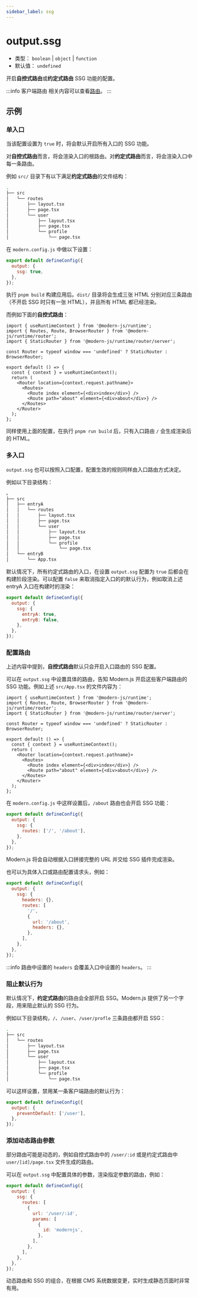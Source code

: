 ```yaml
---
sidebar_label: ssg
---
```

# output.ssg

* 类型： `boolean` | `object` | `function`
* 默认值： `undefined`

开启**自控式路由**或**约定式路由** SSG 功能的配置。

:::info 客户端路由
相关内容可以查看[路由](/docs/guides/basic-features/routes)。
:::

## 示例

### 单入口

当该配置设置为 `true` 时，将会默认开启所有入口的 SSG 功能。

对**自控式路由**而言，将会渲染入口的根路由。对**约定式路由**而言，将会渲染入口中每一条路由。

例如 `src/` 目录下有以下满足**约定式路由**的文件结构：

```bash
.
├── src
│   └── routes
│       ├── layout.tsx
│       ├── page.tsx
│       └── user
│           ├── layout.tsx
│           ├── page.tsx
│           └── profile
│               └── page.tsx
```

在 `modern.config.js` 中做以下设置：

```js
export default defineConfig({
  output: {
    ssg: true,
  },
});
```

执行 `pnpm build` 构建应用后。`dist/` 目录将会生成三张 HTML 分别对应三条路由（不开启 SSG 时只有一张 HTML），并且所有 HTML 都已经渲染。

而例如下面的**自控式路由**：

```tsx title="App.tsx"
import { useRuntimeContext } from '@modern-js/runtime';
import { Routes, Route, BrowserRouter } from '@modern-js/runtime/router';
import { StaticRouter } from '@modern-js/runtime/router/server';

const Router = typeof window === 'undefined' ? StaticRouter : BrowserRouter;

export default () => {
  const { context } = useRuntimeContext();
  return (
    <Router location={context.request.pathname}>
      <Routes>
        <Route index element={<div>index</div>} />
        <Route path="about" element={<div>about</div>} />
      </Routes>
    </Router>
  );
};
```

同样使用上面的配置，在执行 `pnpm run build` 后，只有入口路由 `/` 会生成渲染后的 HTML。

### 多入口

`output.ssg` 也可以按照入口配置，配置生效的规则同样由入口路由方式决定。

例如以下目录结构：

```bash
。
├── src
│   ├── entryA
│   │   └── routes
│   │       ├── layout.tsx
│   │       ├── page.tsx
│   │       └── user
│   │           ├── layout.tsx
│   │           ├── page.tsx
│   │           └── profile
│   │               └── page.tsx
│   └── entryB
│       └── App.tsx
```

默认情况下，所有约定式路由的入口，在设置 `output.ssg` 配置为 `true` 后都会在构建阶段渲染。可以配置 `false` 来取消指定入口的的默认行为，例如取消上述 entryA 入口在构建时的渲染：

```js
export default defineConfig({
  output: {
    ssg: {
      entryA: true,
      entryB: false,
    },
  },
});
```

### 配置路由

上述内容中提到，**自控式路由**默认只会开启入口路由的 SSG 配置。

可以在 `output.ssg` 中设置具体的路由，告知 Modern.js 开启这些客户端路由的 SSG 功能。例如上述 `src/App.tsx` 的文件内容为：

```tsx title="src/App.tsx"
import { useRuntimeContext } from '@modern-js/runtime';
import { Routes, Route, BrowserRouter } from '@modern-js/runtime/router';
import { StaticRouter } from '@modern-js/runtime/router/server';

const Router = typeof window === 'undefined' ? StaticRouter : BrowserRouter;

export default () => {
  const { context } = useRuntimeContext();
  return (
    <Router location={context.request.pathname}>
      <Routes>
        <Route index element={<div>index</div>} />
        <Route path="about" element={<div>about</div>} />
      </Routes>
    </Router>
  );
};
```

在 `modern.config.js` 中这样设置后，`/about` 路由也会开启 SSG 功能：

```js
export default defineConfig({
  output: {
    ssg: {
      routes: ['/', '/about'],
    },
  },
});
```

Modern.js 将会自动根据入口拼接完整的 URL 并交给 SSG 插件完成渲染。

也可以为具体入口或路由配置请求头，例如：

```js
export default defineConfig({
  output: {
    ssg: {
      headers: {},
      routes: [
        '/',
        {
          url: '/about',
          headers: {},
        },
      ],
    },
  },
});
```

:::info
路由中设置的 `headers` 会覆盖入口中设置的 `headers`。
:::

### 阻止默认行为

默认情况下，**约定式路由**的路由会全部开启 SSG。Modern.js 提供了另一个字段，用来阻止默认的 SSG 行为。

例如以下目录结构，`/`、`/user`、`/user/profle` 三条路由都开启 SSG：

```bash
.
├── src
│   └── routes
│       ├── layout.tsx
│       ├── page.tsx
│       └── user
│           ├── layout.tsx
│           ├── page.tsx
│           └── profile
│               └── page.tsx
```

可以这样设置，禁用某一条客户端路由的默认行为：

```js
export default defineConfig({
  output: {
    preventDefault: ['/user'],
  },
});
```

### 添加动态路由参数

部分路由可能是动态的，例如自控式路由中的 `/user/:id` 或是约定式路由中 `user/[id]/page.tsx` 文件生成的路由。

可以在 `output.ssg` 中配置具体的参数，渲染指定参数的路由，例如：

```js
export default defineConfig({
  output: {
    ssg: {
      routes: [
        {
          url: '/user/:id',
          params: [
            {
              id: 'modernjs',
            },
          ],
        },
      ],
    },
  },
});
```

动态路由和 SSG 的组合，在根据 CMS 系统数据变更，实时生成静态页面时非常有用。
